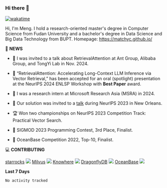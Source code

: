 ### Hi there 👋

[![wakatime](https://wakatime.com/badge/user/8906da98-c623-4aff-ac00-99cb42e09b38.svg)](https://wakatime.com/@8906da98-c623-4aff-ac00-99cb42e09b38)

Hi, I'm Meng. I hold a research-oriented master's degree in Computer Science from Fudan University and a bachelor's degree in Data Science and Big Data Technology from BUPT.
Homepage: https://matchyc.github.io/

📰 **NEWS**
- 🧪 I was invited to a talk about RetrievalAttention at Ant Group, Alibaba Group, and TongYi Lab in Nov. 2024.
- 🎉 “RetrievalAttention: Accelerating Long-Context LLM Inference via Vector Retrieval,” has been accepted for an oral (spotlight) presentation at the NeurIPS 2024 ENLSP Workshop with **Best Paper** award.
- 🧪 I was a research intern at Microsoft Research Asia (MSRA) in 2024.
- 🌟 Our solution was invited to a [talk](https://neurips.cc/virtual/2023/competition/66587) during NeurIPS 2023 in New Orleans.
- 🏆 Won two championships on NeurIPS 2023 Competition Track: Practical Vector Search.  

- 🎉 SIGMOD 2023 Programming Contest, 3rd Place, Finalist.

- 🎉 OceanBase Competition 2022, Top-10, Finalist.



💻 **CONTRIBUTING**

[starrocks](https://github.com/StarRocks/starrocks) ![](https://avatars.githubusercontent.com/u/88238841?s=48&v=4) [Milvus](https://github.com/milvus-io/milvus) ![](https://avatars.githubusercontent.com/u/51735404?s=48&v=4) [Knowhere](https://github.com/milvus-io/knowhere) ![](https://avatars.githubusercontent.com/u/18416694?s=48&v=4) [DragonflyDB](https://github.com/dragonflydb/dragonfly) ![](https://avatars.githubusercontent.com/u/104819355?s=48&v=4) [OceanBase](https://github.com/oceanbase/oceanbase) ![](https://avatars.githubusercontent.com/u/82347605?s=48&v=4)



<!--
- 🔭 I’m currently working on ANNS on vector data (struggling...)
- 🤔 I’m looking for help with graph-based approximate nearest neighbor search
- 💬 Ask me about any project listed on my repositories
- ⚡ Fun fact: loving ancient poetry
-->


**Last 7 Days**
<!--START_SECTION:waka-->

```txt
No activity tracked
```

<!--END_SECTION:waka-->

<!--![Anurag's GitHub stats](https://github-readme-stats.vercel.app/api?username=matchyc&count_private=true&show_icons=true&theme=vue)-->

<!--[![Top Langs](https://github-readme-stats.vercel.app/api/top-langs/?username=matchyc&langs_count=4&&hide=perl,raku,html,javascript,shell,roff,prolog)](https://github.com/anuraghazra/github-readme-stats)-->

